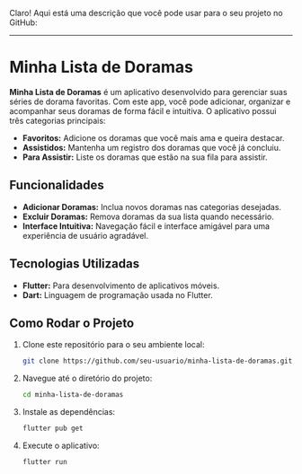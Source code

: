Claro! Aqui está uma descrição que você pode usar para o seu projeto no GitHub:

---

# Minha Lista de Doramas

**Minha Lista de Doramas** é um aplicativo desenvolvido para gerenciar suas séries de dorama favoritas. Com este app, você pode adicionar, organizar e acompanhar seus doramas de forma fácil e intuitiva. O aplicativo possui três categorias principais:

- **Favoritos:** Adicione os doramas que você mais ama e queira destacar.
- **Assistidos:** Mantenha um registro dos doramas que você já concluiu.
- **Para Assistir:** Liste os doramas que estão na sua fila para assistir.

## Funcionalidades

- **Adicionar Doramas:** Inclua novos doramas nas categorias desejadas.
- **Excluir Doramas:** Remova doramas da sua lista quando necessário.
- **Interface Intuitiva:** Navegação fácil e interface amigável para uma experiência de usuário agradável.

## Tecnologias Utilizadas

- **Flutter:** Para desenvolvimento de aplicativos móveis.
- **Dart:** Linguagem de programação usada no Flutter.

## Como Rodar o Projeto

1. Clone este repositório para o seu ambiente local:
   ```bash
   git clone https://github.com/seu-usuario/minha-lista-de-doramas.git
   ```
2. Navegue até o diretório do projeto:
   ```bash
   cd minha-lista-de-doramas
   ```
3. Instale as dependências:
   ```bash
   flutter pub get
   ```
4. Execute o aplicativo:
   ```bash
   flutter run
   ```

